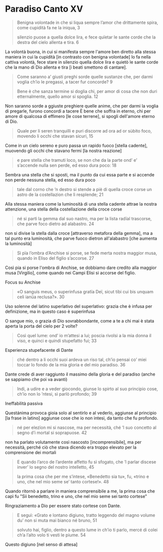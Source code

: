 # Paradiso Canto XV

> Benigna volontade in che si liqua
sempre l’amor che drittamente spira,
come cupidità fa ne la iniqua, 3
> 
> silenzio puose a quella dolce lira,
e fece quïetar le sante corde
che la destra del cielo allenta e tira. 6

La volontà buona, in cui si manifesta sempre l'amore ben diretto alla stessa maniera in cui la cupidità [in contrasto con benigna volontade] lo fa nella cattiva volontà, fece stare in silenzio quella dolce lira e quietò le sante corde che la mano di Dio allenta e tira [i beati smettono di cantare].

> Come saranno a’ giusti preghi sorde
quelle sustanze che, per darmi voglia
ch’io le pregassi, a tacer fur concorde? 9
>  
> Bene è che sanza termine si doglia
chi, per amor di cosa che non duri
etternalmente, quello amor si spoglia. 12

Non saranno sorde a ggiuste preghiere quelle anime, che per darmi la voglia di pregarle, furono concordi a tacere
È bene che soffra in eterno, chi per amore di qualcosa di effimero [le cose terrene], si spogli dell'amore eterno di Dio.

> Quale per li seren tranquilli e puri
discorre ad ora ad or sùbito foco,
movendo li occhi che stavan sicuri, 15

Come in un cielo sereno e puro passa un rapido fuoco [stella cadente], muovendo gli occhi che stavano fermi [la nostra reazione]

> e pare stella che tramuti loco,
se non che da la parte ond’ e’ s’accende
nulla sen perde, ed esso dura poco: 18

Sembra una stella che si sposti, ma il punto da cui essa parte e si accende non perde nessuna stella, ed esso dura poco

> tale dal corno che ’n destro si stende
a piè di quella croce corse un astro
de la costellazion che lì resplende; 21

Alla stessa maniera come la luminosità di una stella cadente attrae la nostra attenzione, una stella della costellazione della croce corse

> né si partì la gemma dal suo nastro,
ma per la lista radïal trascorse,
che parve foco dietro ad alabastro. 24

non si divise la stella dalla croce [attraverso metafora della gemma], ma a tal punto era luminosità, che parve fuoco dietron all'alabastro [che aumenta la luminosità]

> Sì pïa l’ombra d’Anchise si porse,
se fede merta nostra maggior musa,
quando in Eliso del figlio s’accorse. 27

Così pia si porse l'ombra di Anchise, se dobbiamo dare credito alla maggior musa [Virgilio], come quando nei Campi Elisi si accorse del figlio.

Focus su Anchise

> «O sanguis meus, o superinfusa
gratïa Deï, sicut tibi cui
bis unquam celi ianüa reclusa?». 30

Uso solenne del latino
superlativo del superlativo: grazia che è infusa per definizione, ma in questo caso è superinfusa

O sangue mio, o grazia di Dio sovrabbondante, come a te a chi mai è stata aperta la porta del cielo per 2 volte?

> Così quel lume: ond’ io m’attesi a lui;
poscia rivolsi a la mia donna il viso,
e quinci e quindi stupefatto fui; 33

Esperienza stupefacente di Dante

> ché dentro a li occhi suoi ardeva un riso
tal, ch’io pensai co’ miei toccar lo fondo
de la mia gloria e del mio paradiso. 36

Dante crede di aver raggiunto il massimo della gloria e del paradiso (anche se sappiamo che poi va avanti)

> Indi, a udire e a veder giocondo,
giunse lo spirto al suo principio cose,
ch’io non lo ’ntesi, sì parlò profondo; 39

Ineffabilità passiva

Questánima provoca gioia solo al sentirlo e al vederlo, aggiunse al principio [la frase in latino] aggiunse cose che io non intesi, da tanto che fu profondo.

> né per elezïon mi si nascose,
ma per necessità, ché ’l suo concetto
al segno d’i mortal si soprapuose. 42

non ha parlato volutamente così nascosto [incomprensibile], ma per necessità, perché ciò che stava dicendo era troppo elevato per la comprensione dei mortali

> E quando l’arco de l’ardente affetto
fu sì sfogato, che ’l parlar discese
inver’ lo segno del nostro intelletto, 45
> 
> la prima cosa che per me s’intese,
«Benedetto sia tu», fu, «trino e uno,
che nel mio seme se’ tanto cortese!». 48

Quando ritornò a parlare in maniera comprensibile a me, la prima cosa che capì fu "Sii benedetto, trino e uno, che nel mio seme sei tanto cortese"

Ringraziamento a Dio per essere stato cortese con Dante.

> E seguì: «Grato e lontano digiuno,
tratto leggendo del magno volume
du’ non si muta mai bianco né bruno, 51
> 
> solvuto hai, figlio, dentro a questo lume
in ch’io ti parlo, mercé di colei
ch’a l’alto volo ti vestì le piume. 54

Questo digiuno [nel senso di attesa]